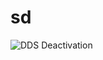 # sd

![DDS Deactivation](http://www.plantuml.com/plantuml/proxy?src=https://raw.githubusercontent.com/igordumchykov/sd/main/deactivation/sd/dds.puml)
